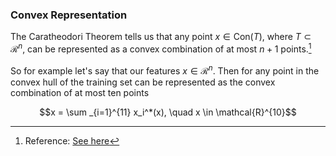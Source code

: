 
### **Convex Representation** 

The Caratheodori Theorem tells us that any point $x \in \textrm{Con}(T)$, where $T \subset \mathcal{R}^n$, can be represented as a convex combination of at most $n+1$ points.[^1]

So for example let's say that our features $x \in \mathcal{R}^n$. Then for any point in the convex hull of the training set can be represented as the convex combination of at most ten points

$$x = \sum _{i=1}^{11} x_i^*(x), \quad x \in \mathcal{R}^{10}$$


[^1]: Reference: [See here](https://youtu.be/mzTIAF812WI?t=1445)


